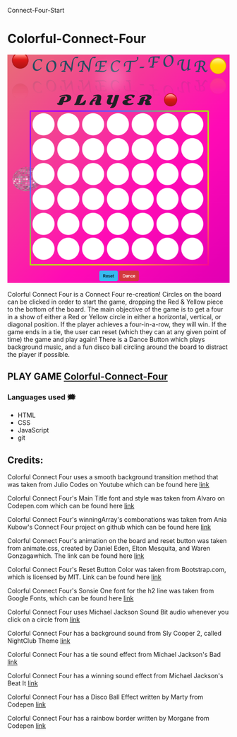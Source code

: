 Connect-Four-Start
# Colorful-Connect-Four

![Connect Four](/assets/images/color-connect-four.jpg "Connect Four")

Colorful Connect Four is a Connect Four re-creation! Circles on the board can be clicked in order to start the game, dropping the Red & Yellow piece to the bottom of the board. The main objective of the game is to get a four in a show of either a Red or Yellow circle in either a horizontal, vertical, or diagonal position. If the player achieves a four-in-a-row, they will win. If the game ends in a tie, the user can reset (which they can at any given point of time) the game and play again! There is a Dance Button which plays background music, and a fun disco ball circling around the board to distract the player if possible.


## PLAY GAME [Colorful-Connect-Four](https://colorfulconnectfour.netlify.app/)

### Languages used 🗯

 * HTML
 * CSS
 * JavaScript
 * git

## Credits:

Colorful Connect Four uses a smooth background transition method that was taken from Julio Codes on Youtube which can be found here [link](https://www.youtube.com/watch?v=fBRzD6dwJfw&ab_channel=JulioCodes)

Colorful Connect Four's Main Title font and style was taken from Alvaro on Codepen.com which can be found here [link](https://codepen.io/alvarotrigo/pen/xxLvyOG)

Colorful Connect Four's winningArray's combonations was taken from Ania Kubow's Connect Four project on github which can be found here [link](https://github.com/kubowania/connect-four)

Colorful Connect Four's animation on the board and reset button was taken from animate.css, created by Daniel Eden, Elton Mesquita, and Waren Gonzagawhich. The link can be found here [link](https://animate.style/)

Colorful Connect Four's Reset Button Color was taken from Bootstrap.com, which is licensed by MIT. Link can be found here [link](https://getbootstrap.com/)

Colorful Connect Four's Sonsie One font for the h2 line was taken from Google Fonts, which can be found here [link](https://fonts.google.com/)

Colorful Connect Four uses Michael Jackson Sound Bit audio whenever you click on a circle from [link](https://www.youtube.com/watch?v=e62M-5-7ajY&t=136s&ab_channel=KiedisEnvy)

Colorful Connect Four has a background sound from Sly Cooper 2, called NightClub Theme [link](https://www.youtube.com/watch?v=nMaOPytadLU&t=251s&ab_channel=pikagirl123)

Colorful Connect Four has a tie sound effect from Michael Jackson's Bad [link](https://www.youtube.com/watch?v=k-B2Uux-D-I&ab_channel=MichaelJayHD)

Colorful Connect Four has a winning sound effect from Michael Jackson's Beat It [link](https://www.youtube.com/watch?v=a5JHrrVRmek&ab_channel=ThaynaAndradeAlvarenga)

Colorful Connect Four has a Disco Ball Effect written by Marty from Codepen [link](https://codepen.io/msaetre/pen/eYwqrb)

Colorful Connect Four has a rainbow border written by Morgane from Codepen [link](https://codepen.io/unnegative/pen/dVwYBq)